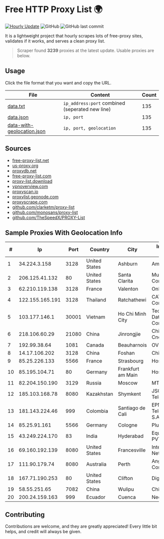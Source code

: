 
# Free HTTP Proxy List 🌍

[![Hourly Update](https://github.com/mertguvencli/http-proxy-list/actions/workflows/main.yml/badge.svg?branch=main)](https://github.com/mertguvencli/http-proxy-list/actions/workflows/main.yml)
![GitHub](https://img.shields.io/github/license/mertguvencli/http-proxy-list)
![GitHub last commit](https://img.shields.io/github/last-commit/mertguvencli/http-proxy-list)

It is a lightweight project that hourly scrapes lots of free-proxy sites, validates if it works, and serves a clean proxy list.


> Scraper found **3239** proxies at the latest update. Usable proxies are below.

## Usage

Click the file format that you want and copy the URL.


|File|Content|Count|
|----|-------|-----|
|[data.txt](https://raw.githubusercontent.com/mertguvencli/http-proxy-list/main/proxy-list/data.txt)|`ip_address:port` combined (seperated new line)|135|
|[data.json](https://raw.githubusercontent.com/mertguvencli/http-proxy-list/main/proxy-list/data.json)|`ip, port`|135|
|[data-with-geolocation.json](https://raw.githubusercontent.com/mertguvencli/http-proxy-list/main/proxy-list/data-with-geolocation.json)|`ip, port, geolocation`|135|

## Sources

* [free-proxy-list.net](https://free-proxy-list.net)
* [us-proxy.org](https://www.us-proxy.org)
* [proxydb.net](http://proxydb.net)
* [free-proxy-list.com](https://free-proxy-list.com/?page=&port=&type%5B%5D=http&type%5B%5D=https&up_time=0&search=Search)
* [proxy-list.download](https://www.proxy-list.download/HTTP)
* [vpnoverview.com](https://vpnoverview.com/privacy/anonymous-browsing/free-proxy-servers)
* [proxyscan.io](https://www.proxyscan.io)
* [proxylist.geonode.com](https://proxylist.geonode.com/api/proxy-list?limit=300&page=1&sort_by=lastChecked&sort_type=desc&protocols=http,https)
* [proxyscrape.com](https://api.proxyscrape.com/v2/?request=displayproxies&protocol=http&timeout=10000&country=all&ssl=all&anonymity=all)
* [github.com/clarketm/proxy-list](https://raw.githubusercontent.com/clarketm/proxy-list/master/proxy-list-raw.txt)
* [github.com/monosans/proxy-list](https://raw.githubusercontent.com/monosans/proxy-list/main/proxies/http.txt)
* [github.com/TheSpeedX/PROXY-List](https://raw.githubusercontent.com/TheSpeedX/PROXY-List/master/http.txt)


## Sample Proxies With Geolocation Info

|#|Ip|Port|Country|City|Internet Service Provider|
|-|--|----|-------|----|-------------------------|
|1|34.224.3.158|3128|United States|Ashburn|Amazon.com, Inc.|
|2|206.125.41.132|80|United States|Santa Clarita|Multacom Corporation|
|3|62.210.119.138|3128|France|Valenton|Online S.A.S.|
|4|122.155.165.191|3128|Thailand|Ratchathewi|CAT Telecom Public Company Limited|
|5|103.177.146.1|30001|Vietnam|Ho Chi Minh City|Technology Solution Data Online Company Limited|
|6|218.106.60.29|21080|China|Jinrongjie|China Unicom CncNet|
|7|192.99.38.64|1081|Canada|Beauharnois|OVH SAS|
|8|14.17.106.202|3128|China|Foshan|Chinanet|
|9|85.25.226.133|5566|France|Strasbourg|Host Europe GmbH|
|10|85.195.104.71|80|Germany|Frankfurt am Main|Host Europe GmbH|
|11|82.204.150.190|3129|Russia|Moscow|MTS PJSC|
|12|185.103.168.78|8080|Kazakhstan|Shymkent|JSC Alma Telecommunications|
|13|181.143.224.46|999|Colombia|Santiago de Cali|EPM Telecomunicaciones S.A. E.S.P.|
|14|85.25.91.161|5566|Germany|Cologne|PlusServer GmbH|
|15|43.249.224.170|83|India|Hyderabad|Equinox Consulting PVT LTD|
|16|69.160.192.139|8080|United States|Francesville|Intelligent Fiber Network|
|17|111.90.179.74|8080|Australia|Perth|Angkor Data Communication|
|18|167.71.190.253|80|United States|Clifton|DigitalOcean, LLC|
|19|58.55.251.65|7082|China|Wulipu|Chinanet|
|20|200.24.159.163|999|Ecuador|Cuenca|Nedetel S.A.|



## Contributing

Contributions are welcome, and they are greatly appreciated! Every
little bit helps, and credit will always be given.


